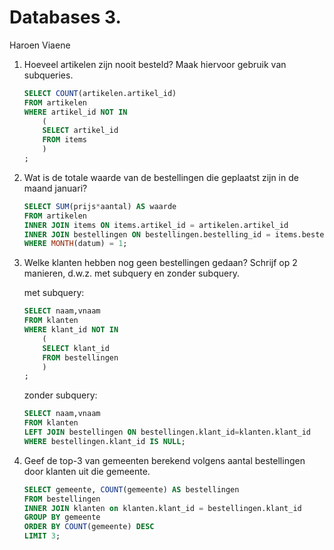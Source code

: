 Databases 3.
============

Haroen Viaene

1. Hoeveel artikelen zijn nooit besteld? Maak hiervoor gebruik van subqueries.

    ```SQL
    SELECT COUNT(artikelen.artikel_id)
    FROM artikelen
    WHERE artikel_id NOT IN
        (
        SELECT artikel_id
        FROM items
        )
    ;
    ```

2. Wat is de totale waarde van de bestellingen die geplaatst zijn in de maand januari?

    ```SQL
    SELECT SUM(prijs*aantal) AS waarde
    FROM artikelen
    INNER JOIN items ON items.artikel_id = artikelen.artikel_id
    INNER JOIN bestellingen ON bestellingen.bestelling_id = items.bestelling_id
    WHERE MONTH(datum) = 1;
    ```

3. Welke klanten hebben nog geen bestellingen gedaan? Schrijf op 2 manieren, d.w.z. met subquery en zonder subquery.

    met subquery:

    ```SQL
    SELECT naam,vnaam
    FROM klanten
    WHERE klant_id NOT IN
        (
        SELECT klant_id
        FROM bestellingen
        )
    ;
    ```

    zonder subquery:

    ```SQL
    SELECT naam,vnaam
    FROM klanten
    LEFT JOIN bestellingen ON bestellingen.klant_id=klanten.klant_id
    WHERE bestellingen.klant_id IS NULL;
    ```

4. Geef de top-3 van gemeenten berekend volgens aantal bestellingen door klanten uit die gemeente.

    ```SQL
    SELECT gemeente, COUNT(gemeente) AS bestellingen
    FROM bestellingen
    INNER JOIN klanten on klanten.klant_id = bestellingen.klant_id
    GROUP BY gemeente
    ORDER BY COUNT(gemeente) DESC
    LIMIT 3;
    ```
